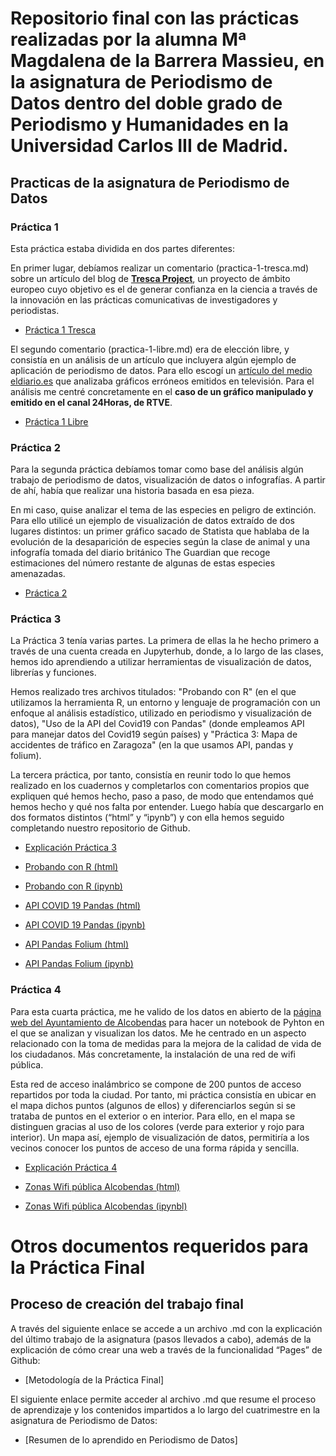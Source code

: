 # Repositorio final con las prácticas realizadas por la alumna **Mª Magdalena de la Barrera Massieu**, en la asignatura de Periodismo de Datos dentro del doble grado de Periodismo y Humanidades en la Universidad Carlos III de Madrid.

## Practicas de la asignatura de Periodismo de Datos

### Práctica 1

Esta práctica estaba dividida en dos partes diferentes:

En primer lugar, debíamos realizar un comentario (practica-1-tresca.md) sobre un artículo del blog de [**Tresca Project**]( https://trescaproject.eu/about/), un proyecto de ámbito europeo cuyo objetivo es el de generar confianza en la ciencia a través de la innovación en las prácticas comunicativas de investigadores y periodistas. 

- [Práctica 1 Tresca](https://github.com/Pontedatos/magdalena-delabarrera/blob/main/practica-1-tresca.md) 

El segundo comentario (practica-1-libre.md) era de elección libre, y consistía en un análisis de un artículo que incluyera algún ejemplo de aplicación de periodismo de datos. Para ello escogí un [artículo del medio eldiario.es]( https://www.eldiario.es/economia/graficos-manipulados-television_1_2554476.html)  que analizaba gráficos erróneos emitidos en televisión. Para el análisis me centré concretamente en el **caso de un gráfico manipulado y emitido en el canal 24Horas, de RTVE**.

- [Práctica 1 Libre](https://github.com/Pontedatos/magdalena-delabarrera/blob/main/practica-1-libre.md) 

### Práctica 2

Para la segunda práctica debíamos tomar como base del análisis algún trabajo de periodismo de datos, visualización de datos o infografías. A partir de ahí, había que realizar una historia basada en esa pieza. 

En mi caso, quise analizar el tema de las especies en peligro de extinción. Para ello utilicé un ejemplo de visualización de datos extraído de dos lugares distintos: un primer gráfico sacado de Statista que hablaba de la evolución de la desaparición de especies según la clase de animal y una infografía tomada del diario británico The Guardian que recoge estimaciones del número restante de algunas de estas especies amenazadas.

- [Práctica 2](https://github.com/Pontedatos/magdalena-delabarrera/blob/main/practica-2.md)  

### Práctica 3

La Práctica 3 tenía varias partes. La primera de ellas la he hecho primero a través de una cuenta creada en Jupyterhub, donde, a lo largo de las clases, hemos ido aprendiendo a utilizar herramientas de visualización de datos, librerías y funciones. 

Hemos realizado tres archivos titulados: "Probando con R" (en el que utilizamos la herramienta R, un entorno y lenguaje de programación con un enfoque al análisis estadístico, utilizado en periodismo y visualización de datos), "Uso de la API del Covid19 con Pandas" (donde empleamos API para manejar datos del Covid19 según países) y "Práctica 3: Mapa de accidentes de tráfico en Zaragoza" (en la que usamos API, pandas y folium).

La tercera práctica, por tanto, consistía en reunir todo lo que hemos realizado en los cuadernos y completarlos con comentarios propios que expliquen qué hemos hecho, paso a paso, de modo que entendamos qué hemos hecho y qué nos falta por entender. Luego había que descargarlo en dos formatos distintos (“html” y “ipynb”) y con ella hemos seguido completando nuestro repositorio de Github.

- [Explicación Práctica 3](https://github.com/Pontedatos/magdalena-delabarrera/blob/main/practica-3.md) 

- [Probando con R (html)](https://github.com/Pontedatos/magdalena-delabarrera/blob/main/probando-con-r.html) 

- [Probando con R (ipynb)](https://github.com/Pontedatos/magdalena-delabarrera/blob/main/probando-con-r.ipynb) 

- [API COVID 19 Pandas (html)](https://github.com/Pontedatos/magdalena-delabarrera/blob/main/python-api-covid19-pandas.html) 

- [API COVID 19 Pandas (ipynb)](https://github.com/Pontedatos/magdalena-delabarrera/blob/main/python-api-covid19-pandas.ipynb) 

- [API Pandas Folium (html)](https://github.com/Pontedatos/magdalena-delabarrera/blob/main/api-pandas-folium.html) 

- [API Pandas Folium (ipynb)](https://github.com/Pontedatos/magdalena-delabarrera/blob/main/api-pandas-folium.ipynb) 


### Práctica 4

Para esta cuarta práctica, me he valido de los datos en abierto de la [página web del Ayuntamiento de Alcobendas](https://www.alcobendas.org/es/ayuntamiento) para hacer un notebook de Pyhton en el que se analizan y visualizan los datos. Me he centrado en un aspecto relacionado con la toma de medidas para la mejora de la calidad de vida de los ciudadanos. Más concretamente, la instalación de una red de wifi pública. 

Esta red de acceso inalámbrico se compone de 200 puntos de acceso repartidos por toda la ciudad. Por tanto, mi práctica consistía en ubicar en el mapa dichos puntos (algunos de ellos) y diferenciarlos según si se trataba de puntos en el exterior o en interior. Para ello, en el mapa se distinguen gracias al uso de los colores (verde para exterior y rojo para interior). Un mapa así, ejemplo de visualización de datos, permitiría a los vecinos conocer los puntos de acceso de una forma rápida y sencilla.

- [Explicación Práctica 4](https://github.com/Pontedatos/magdalena-delabarrera/blob/main/practica-4.md) 

- [Zonas Wifi pública Alcobendas (html)](https://github.com/Pontedatos/magdalena-delabarrera/blob/main/practica-4.csv.html) 

- [Zonas Wifi pública Alcobendas (ipynbl)](https://github.com/Pontedatos/magdalena-delabarrera/blob/main/practica-4.csv.ipynb) 


# Otros documentos requeridos para la Práctica Final

## Proceso de creación del trabajo final

A través del siguiente enlace se accede a un archivo .md con la explicación del último trabajo de la asignatura (pasos llevados a cabo), además de la explicación de cómo crear una web a través de la funcionalidad “Pages” de Github:

- [Metodología de la Práctica Final]

El siguiente enlace permite acceder al archivo .md que resume el proceso de aprendizaje y los contenidos impartidos a lo largo del cuatrimestre en la asignatura de Periodismo de Datos:

- [Resumen de lo aprendido en Periodismo de Datos]


